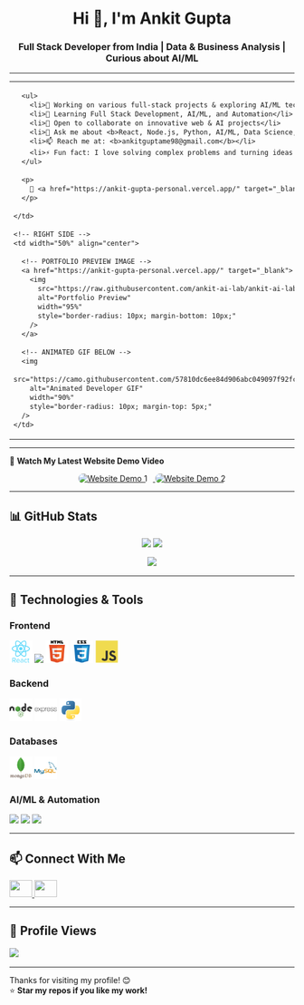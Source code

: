 <!-- HEADER SECTION -->
<div align="center">
  <h1>Hi 👋, I'm Ankit Gupta</h1>
  <h3>Full Stack Developer from India | Data & Business Analysis | Curious about AI/ML</h3>
</div>

---

<!-- PROFILE INTRO WITH PORTFOLIO PREVIEW -->
<table align="center" width="100%">
  <tr>
    <!-- LEFT SIDE -->
    <td width="50%" valign="top">

      <ul>
        <li>🔭 Working on various full-stack projects & exploring AI/ML technologies</li>
        <li>🌱 Learning Full Stack Development, AI/ML, and Automation</li>
        <li>👯 Open to collaborate on innovative web & AI projects</li>
        <li>💬 Ask me about <b>React, Node.js, Python, AI/ML, Data Science, and Business Analysis</b></li>
        <li>📫 Reach me at: <b>ankitguptame98@gmail.com</b></li>
        <li>⚡ Fun fact: I love solving complex problems and turning ideas into reality</li>
      </ul>

      <p>
        🔗 <a href="https://ankit-gupta-personal.vercel.app/" target="_blank"><b>🌐 Visit My Portfolio Website</b></a>
      </p>

    </td>

    <!-- RIGHT SIDE -->
    <td width="50%" align="center">

      <!-- PORTFOLIO PREVIEW IMAGE -->
      <a href="https://ankit-gupta-personal.vercel.app/" target="_blank">
        <img 
          src="https://raw.githubusercontent.com/ankit-ai-lab/ankit-ai-lab/main/portfolio-preview.png" 
          alt="Portfolio Preview" 
          width="95%" 
          style="border-radius: 10px; margin-bottom: 10px;" 
        />
      </a>

      <!-- ANIMATED GIF BELOW -->
      <img 
        src="https://camo.githubusercontent.com/57810dc6ee84d906abc049097f92fc587ad85e0c122c5d56a2291cb779db80d9/68747470733a2f2f6d65646961342e67697068792e636f6d2f6d656469612f53576f536b4e36447854737a71494b4571762f67697068792e676966" 
        alt="Animated Developer GIF" 
        width="90%" 
        style="border-radius: 10px; margin-top: 5px;" 
      />
    </td>
  </tr>
</table>

---

🎥 **Watch My Latest Website Demo Video**

<div align="center">
  <a href="https://www.youtube.com/embed/p5gXYMbqk1Q?si=aYoCvZOahCuL0xRh" target="_blank">
    <img src="https://img.youtube.com/vi/p5gXYMbqk1Q/0.jpg" alt="Website Demo 1" width="45%" style="margin-right:10px; border-radius: 8px;" />
  </a>
  <a href="https://youtu.be/5Kl27qNLhaE?si=wPQpE1CsRw9eRyT-" target="_blank">
    <img src="https://img.youtube.com/vi/5Kl27qNLhaE/0.jpg" alt="Website Demo 2" width="45%" style="border-radius: 8px;" />
  </a>
</div>

---

## 📊 GitHub Stats

<p align="center">
  <img src="https://github-readme-stats.vercel.app/api?username=ankit-ai-lab&show_icons=true&theme=radical&count_private=true&include_all_commits=true" height="160" />
  <img src="https://github-readme-stats.vercel.app/api/top-langs/?username=ankit-ai-lab&layout=compact&theme=radical" height="160" />
</p>

<p align="center">
  <img src="https://github-readme-streak-stats.herokuapp.com/?user=ankit-ai-lab&theme=radical" />
</p>

---

## 🔧 Technologies & Tools

### Frontend
<p align="left">
  <img src="https://raw.githubusercontent.com/devicons/devicon/master/icons/react/react-original-wordmark.svg" width="40" />
  <img src="https://www.vectorlogo.zone/logos/tailwindcss/tailwindcss-icon.svg" width="40" />
  <img src="https://raw.githubusercontent.com/devicons/devicon/master/icons/html5/html5-original-wordmark.svg" width="40" />
  <img src="https://raw.githubusercontent.com/devicons/devicon/master/icons/css3/css3-original-wordmark.svg" width="40" />
  <img src="https://raw.githubusercontent.com/devicons/devicon/master/icons/javascript/javascript-original.svg" width="40" />
</p>

### Backend
<p align="left">
  <img src="https://raw.githubusercontent.com/devicons/devicon/master/icons/nodejs/nodejs-original-wordmark.svg" width="40" />
  <img src="https://raw.githubusercontent.com/devicons/devicon/master/icons/express/express-original-wordmark.svg" width="40" />
  <img src="https://raw.githubusercontent.com/devicons/devicon/master/icons/python/python-original.svg" width="40" />
</p>

### Databases
<p align="left">
  <img src="https://raw.githubusercontent.com/devicons/devicon/master/icons/mongodb/mongodb-original-wordmark.svg" width="40" />
  <img src="https://raw.githubusercontent.com/devicons/devicon/master/icons/mysql/mysql-original-wordmark.svg" width="40" />
</p>

### AI/ML & Automation
<p align="left">
  <img src="https://www.vectorlogo.zone/logos/pytorch/pytorch-icon.svg" width="40" />
  <img src="https://www.vectorlogo.zone/logos/tensorflow/tensorflow-icon.svg" width="40" />
  <img src="https://upload.wikimedia.org/wikipedia/commons/0/05/Scikit_learn_logo_small.svg" width="40" />
</p>

---

## 📫 Connect With Me
<p align="left"> 
  <a href="https://linkedin.com/in/ankitgupta" target="blank">
    <img src="https://raw.githubusercontent.com/rahuldkjain/github-profile-readme-generator/master/src/images/icons/Social/linked-in-alt.svg" height="30" width="40" />
  </a> 
  <a href="https://github.com/ankit-ai-lab" target="blank">
    <img src="https://raw.githubusercontent.com/rahuldkjain/github-profile-readme-generator/master/src/images/icons/Social/github.svg" height="30" width="40" />
  </a> 
</p>

---

## 👀 Profile Views
<p align="left"> 
  <img src="https://komarev.com/ghpvc/?username=ankit-ai-lab&label=Profile%20views&color=0e75b6&style=flat" /> 
</p>

---

Thanks for visiting my profile! 😊  
⭐️ **Star my repos if you like my work!**
